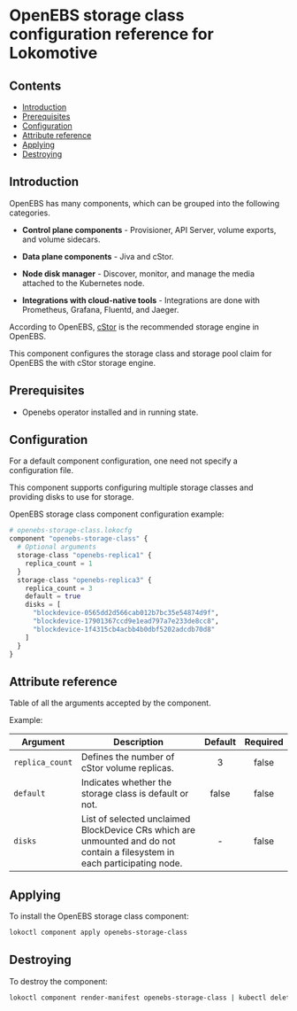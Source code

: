 # OpenEBS storage class configuration reference for Lokomotive

## Contents

* [Introduction](#introduction)
* [Prerequisites](#prerequisites)
* [Configuration](#configuration)
* [Attribute reference](#attribute-reference)
* [Applying](#applying)
* [Destroying](#destroying)

## Introduction

OpenEBS has many components, which can be grouped into the following categories.

- **Control plane components** - Provisioner, API Server, volume exports, and volume sidecars.

- **Data plane components** - Jiva and cStor.

- **Node disk manager** - Discover, monitor, and manage the media attached to the Kubernetes node.

- **Integrations with cloud-native tools** - Integrations are done with Prometheus, Grafana, Fluentd, and Jaeger.

According to OpenEBS, [cStor](https://docs.openebs.io/docs/next/cstor.html) is the recommended storage engine in OpenEBS.

This component configures the storage class and storage pool claim for OpenEBS the with cStor storage engine.

## Prerequisites

* Openebs operator installed and in running state.

## Configuration

For a default component configuration, one need not specify a configuration file.

This component supports configuring multiple storage classes and providing disks to use for storage.

OpenEBS storage class component configuration example:

```tf
# openebs-storage-class.lokocfg
component "openebs-storage-class" {
  # Optional arguments
  storage-class "openebs-replica1" {
    replica_count = 1
  }
  storage-class "openebs-replica3" {
    replica_count = 3
    default = true
    disks = [
      "blockdevice-0565dd2d566cab012b7bc35e54874d9f",
      "blockdevice-17901367ccd9e1ead797a7e233de8cc8",
      "blockdevice-1f4315cb4acbb4b0dbf5202adcdb70d8"
    ]
  }
}
```

## Attribute reference

Table of all the arguments accepted by the component.

Example:

| Argument        | Description                                                                                                                   | Default | Required |
|-----------------|-------------------------------------------------------------------------------------------------------------------------------|:-------:|:--------:|
| `replica_count` | Defines the number of cStor volume replicas.                                                                                  | 3       | false    |
| `default`       | Indicates whether the storage class is default or not.                                                                        | false   | false    |
| `disks`         | List of selected unclaimed BlockDevice CRs which are unmounted and do not contain a filesystem in each participating node.    | -       | false    |

## Applying

To install the OpenEBS storage class component:

```bash
lokoctl component apply openebs-storage-class
```
## Destroying

To destroy the component:

```bash
lokoctl component render-manifest openebs-storage-class | kubectl delete -f -
```
